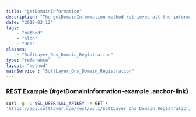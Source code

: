 ```yaml
---
title: "getDomainInformation"
description: "The getDomainInformation method retrieves all the information for a domain. "
date: "2018-02-12"
tags:
    - "method"
    - "sldn"
    - "Dns"
classes:
    - "SoftLayer_Dns_Domain_Registration"
type: "reference"
layout: "method"
mainService : "SoftLayer_Dns_Domain_Registration"
---
```


### [REST Example](#getDomainInformation-example) <a href="/article/rest/"><i class="fas fa-question"></i></a> {#getDomainInformation-example .anchor-link} 
```bash
curl -g -u $SL_USER:$SL_APIKEY -X GET \
'https://api.softlayer.com/rest/v3.1/SoftLayer_Dns_Domain_Registration/{SoftLayer_Dns_Domain_RegistrationID}/getDomainInformation'
```
